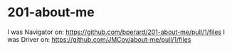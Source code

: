 # 201-about-me

I was Navigator on: https://github.com/bperard/201-about-me/pull/1/files
I was Driver on: https://github.com/JMCov/about-me/pull/1/files